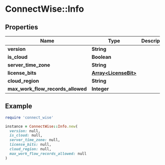 # ConnectWise::Info

## Properties

| Name | Type | Description | Notes |
| ---- | ---- | ----------- | ----- |
| **version** | **String** |  | [optional] |
| **is_cloud** | **Boolean** |  | [optional] |
| **server_time_zone** | **String** |  | [optional] |
| **license_bits** | [**Array&lt;LicenseBit&gt;**](LicenseBit.md) |  | [optional] |
| **cloud_region** | **String** |  | [optional] |
| **max_work_flow_records_allowed** | **Integer** |  | [optional] |

## Example

```ruby
require 'connect_wise'

instance = ConnectWise::Info.new(
  version: null,
  is_cloud: null,
  server_time_zone: null,
  license_bits: null,
  cloud_region: null,
  max_work_flow_records_allowed: null
)
```

